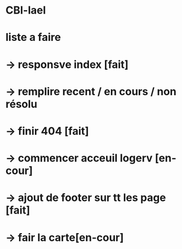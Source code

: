 # CBI-lael




# liste a faire
#  -> responsve index [fait]
#  -> remplire recent / en cours / non résolu 
#  -> finir 404 [fait]
#  -> commencer acceuil logerv [en-cour]
#  -> ajout de footer sur tt les page [fait]
#  -> fair la carte[en-cour]